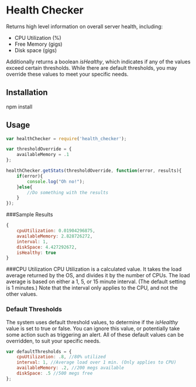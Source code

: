 # Health Checker

Returns high level information on overall server health, including:
* CPU Utilization (%)
* Free Memory (gigs)
* Disk space (gigs)

Additionally returns a boolean *isHealthy*, which indicates if any of the 
values exceed certain thresholds. While there are default thresholds, you
may override these values to meet your specific needs.

## Installation

npm install

## Usage

```javascript
var healthChecker = require('health_checker');

var thresholdOverride = {
    availableMemory = .1
};

healthChecker.getStats(thresholdOverride, function(error, results){
    if(error){
        console.log("Oh no!");
    }else{
        //Do something with the results
    }
});
```

###Sample Results

```javascript
{
    cpuUtilization: 0.01904296875,
    availableMemory: 2.828726272,
    interval: 1,
    diskSpace: 4.427292672,
    isHealthy: true
}
```

###CPU Utilization
CPU Utilization is a calculated value. It takes the load average returned 
by the OS, and divides it by the number of CPUs. The load average is based 
on either a 1, 5, or 15 minute interval. (The default setting is 1 minutes.)
Note that the interval only applies to the CPU, and not the other values.

### Default Thresholds

The system uses default threshold values, to determine if the *isHealthy*
value is set to true or false. You can ignore this value, or potentially
take some action such as triggering an alert. All of these default values
can be overridden, to suit your specific needs.

```javascript
var defaultThresholds = {
    cpuUtilization: .8, //80% utilized
    interval: 1, //Average load over 1 min. (Only applies to CPU)
    availableMemory: .2, //200 megs available
    diskSpace: .5 //500 megs free
};
```